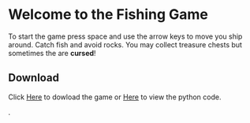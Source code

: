 # Welcome to the Fishing Game

To start the game press space and use the arrow keys to move you ship around. Catch fish and avoid rocks. You may collect treasure chests but sometimes the are **cursed**!


## Download

Click [Here](https://github.com/carjeeptruckson/Fishing-Game/raw/main/fishing_game1.exe) to dowload the game or [Here](https://github.com/carjeeptruckson/Fishing-Game/blob/main/fishing_game.py) to view the python code. 

.


